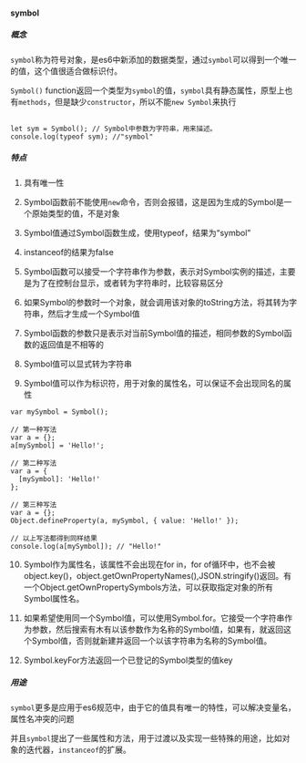 #### symbol

##### 概念

`symbol`称为符号对象，是es6中新添加的数据类型，通过`symbol`可以得到一个唯一的值，这个值很适合做标识付。

`Symbol()` function返回一个类型为`symbol`的值，`symbol`具有静态属性，原型上也有`methods`，但是缺少`constructor`，所以不能`new Symbol`来执行

```

let sym = Symbol(); // Symbol中参数为字符串，用来描述。
console.log(typeof sym); //"symbol"

```

##### 特点

1. 具有唯一性

2. Symbol函数前不能使用`new`命令，否则会报错，这是因为生成的Symbol是一个原始类型的值，不是对象

3. Symbol值通过Symbol函数生成，使用typeof，结果为“symbol”

4. instanceof的结果为false

5. Symbol函数可以接受一个字符串作为参数，表示对Symbol实例的描述，主要是为了在控制台显示，或者转为字符串时，比较容易区分

6. 如果Symbol的参数时一个对象，就会调用该对象的toString方法，将其转为字符串，然后才生成一个Symbol值

7. Symbol函数的参数只是表示对当前Symbol值的描述，相同参数的Symbol函数的返回值是不相等的

8. Symbol值可以显式转为字符串

9. Symbol值可以作为标识符，用于对象的属性名，可以保证不会出现同名的属性

```
var mySymbol = Symbol();

// 第一种写法
var a = {};
a[mySymbol] = 'Hello!';

// 第二种写法
var a = {
  [mySymbol]: 'Hello!'
};

// 第三种写法
var a = {};
Object.defineProperty(a, mySymbol, { value: 'Hello!' });

// 以上写法都得到同样结果
console.log(a[mySymbol]); // "Hello!"
```

10. Symbol作为属性名，该属性不会出现在for in，for of循环中，也不会被object.key()，object.getOwnPropertyNames(),JSON.stringify()返回。有一个Object.getOwnPropertySymbols方法，可以获取指定对象的所有Symbol属性名。

11. 如果希望使用同一个Symbol值，可以使用Symbol.for。它接受一个字符串作为参数，然后搜索有木有以该参数作为名称的Symbol值，如果有，就返回这个Symbol值，否则就新建并返回一个以该字符串为名称的Symbol值。

12. Symbol.keyFor方法返回一个已登记的Symbol类型的值key

##### 用途

`symbol`更多是应用于es6规范中，由于它的值具有唯一的特性，可以解决变量名，属性名冲突的问题

并且`symbol`提出了一些属性和方法，用于过渡以及实现一些特殊的用途，比如对象的迭代器，`instanceof`的扩展。